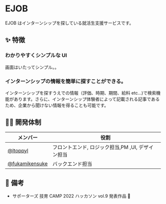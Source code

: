 # EJOB

EJOB はインターンシップを探している就活生支援サービスです。

<!-- ![demo.gif](https://github.com/git-baboo/easy-review/blob/images/demo.gif?raw=true) -->

## ✨ 特徴

### わかりやすくシンプルな UI

画面はいたってシンプル。。

### インターンシップの情報を簡単に探すことができる。

インターンシップを探すうえでの情報（評価、時期、期間、給料 etc...)で検索機能があります。さらに、インターンシップ体験者によって記載される記事であるため、企業から聞けない情報を得ることも可能です。

## 🧑‍💻 開発体制

| メンバー                                           | 役割                         |
| -------------------------------------------------- | ---------------------------- |
| [@ltoppyl](https://github.com/ltoppyl)             | フロントエンド, ロジック担当,PM ,UI, デザイン担当|
| [@fukamikensuke](https://github.com/fukamikensuke) | バックエンド担当             |

## 👀 備考

- サポーターズ 技育 CAMP 2022 ハッカソン vol.9 発表作品 🎉
